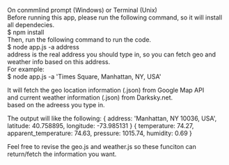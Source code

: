 On conmmlind prompt (Windows) or Terminal (Unix) <br>
Before running this app, please run the following command, so it will install all dependecies.<br> 
$ npm install <br>
Then, run the following command to run the code.<br>
$ node app.js -a address <br>
address is the real address you should type in, so you can fetch geo and weather info based on this address. <br>
For example: <br>
$ node app.js -a 'Times Square, Manhattan, NY, USA' <br>

It will fetch the geo location information (.json) from Google Map API <br>
and current weather information (.json) from Darksky.net. <br>
based on the adreess you type in.

The output will like the following:
{ address: 'Manhattan, NY 10036, USA',
  latitude: 40.758895,
  longitude: -73.985131 }
{ temperature: 74.27,
  apparent_temperature: 74.63,
  pressure: 1015.74,
  humidity: 0.69 }
  
  Feel free to revise the geo.js and weather.js so these funciton can return/fetch the information you want.
  
